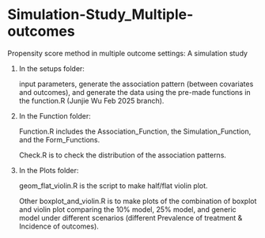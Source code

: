 # Simulation-Study_Multiple-outcomes
Propensity score method in multiple outcome settings: A simulation study
1. In the setups folder:

   input parameters, generate the association pattern (between covariates and outcomes), and generate the data using the pre-made functions in the function.R (Junjie Wu Feb 2025 branch).
3. In the Function folder:
   
   Function.R includes the Association_Function, the Simulation_Function, and the Form_Functions.

   Check.R is to check the distribution of  the association patterns.

5. In the Plots folder:
   
   geom_flat_violin.R is the script to make half/flat violin plot.
   
   Other boxplot_and_violin.R is to make plots of the combination of boxplot and violin plot comparing the 10% model, 25% model, and generic model under different scenarios (different Prevalence of treatment & Incidence of outcomes).
   
